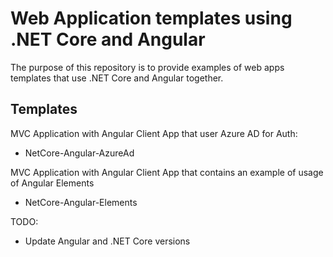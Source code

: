 # Web Application templates using .NET Core and Angular

The purpose of this repository is to provide examples of web apps templates that use .NET Core and Angular together.

## Templates

MVC Application with Angular Client App that user Azure AD for Auth:
- NetCore-Angular-AzureAd

MVC Application with Angular Client App that contains an example of usage of Angular Elements
- NetCore-Angular-Elements

TODO:
- Update Angular and .NET Core versions
